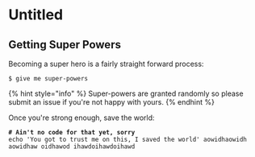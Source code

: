 # Untitled

## Getting Super Powers

Becoming a super hero is a fairly straight forward process:

```
$ give me super-powers
```

{% hint style="info" %}
&#x20;Super-powers are granted randomly so please submit an issue if you're not happy with yours.
{% endhint %}

Once you're strong enough, save the world:

<pre class="language-bash" data-title="hello.sh" data-overflow="wrap" data-line-numbers><code class="lang-bash"><strong># Ain't no code for that yet, sorry
</strong>echo 'You got to trust me on this, I saved the world' aowidhaowidh aowidhaw oidhawod ihawdoihawdoihawd</code></pre>

